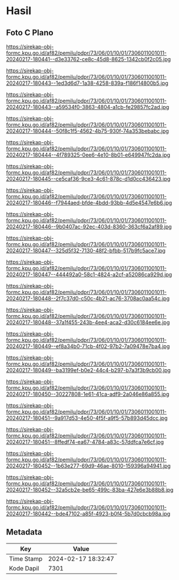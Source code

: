 # Hasil

## Foto C Plano

https://sirekap-obj-formc.kpu.go.id/af82/pemilu/pdpr/73/06/01/10/01/7306011001011-20240217-180441--d3e33762-ce8c-45d8-8625-1342cb0f2c05.jpg

https://sirekap-obj-formc.kpu.go.id/af82/pemilu/pdpr/73/06/01/10/01/7306011001011-20240217-180443--1ed3d6d7-1a38-4258-839a-f186f14800b5.jpg

https://sirekap-obj-formc.kpu.go.id/af82/pemilu/pdpr/73/06/01/10/01/7306011001011-20240217-180443--a59534f0-3863-4804-a1cb-fe29857fc2ad.jpg

https://sirekap-obj-formc.kpu.go.id/af82/pemilu/pdpr/73/06/01/10/01/7306011001011-20240217-180444--50f8c1f5-4562-4b75-930f-74a353bebabc.jpg

https://sirekap-obj-formc.kpu.go.id/af82/pemilu/pdpr/73/06/01/10/01/7306011001011-20240217-180444--4f789325-0ee6-4e10-8b01-e649947fc2da.jpg

https://sirekap-obj-formc.kpu.go.id/af82/pemilu/pdpr/73/06/01/10/01/7306011001011-20240217-180445--ce5caf36-9ce3-4c61-878c-d1d0cc436423.jpg

https://sirekap-obj-formc.kpu.go.id/af82/pemilu/pdpr/73/06/01/10/01/7306011001011-20240217-180446--f7944aed-bfde-4bdd-93bb-4d5e4547e6b6.jpg

https://sirekap-obj-formc.kpu.go.id/af82/pemilu/pdpr/73/06/01/10/01/7306011001011-20240217-180446--9b0407ac-92ec-403d-8360-363cf6a2af89.jpg

https://sirekap-obj-formc.kpu.go.id/af82/pemilu/pdpr/73/06/01/10/01/7306011001011-20240217-180447--325d5f32-7130-48f2-bfbb-517b9fc5ace7.jpg

https://sirekap-obj-formc.kpu.go.id/af82/pemilu/pdpr/73/06/01/10/01/7306011001011-20240217-180447--444492a0-58c1-4824-a2cf-a52086ca929d.jpg

https://sirekap-obj-formc.kpu.go.id/af82/pemilu/pdpr/73/06/01/10/01/7306011001011-20240217-180448--2f7c37d0-c50c-4b21-ac76-3708ac0aa54c.jpg

https://sirekap-obj-formc.kpu.go.id/af82/pemilu/pdpr/73/06/01/10/01/7306011001011-20240217-180448--37a1f455-243b-4ee4-aca2-d30c6184ee6e.jpg

https://sirekap-obj-formc.kpu.go.id/af82/pemilu/pdpr/73/06/01/10/01/7306011001011-20240217-180449--ef8a34b0-71cb-4f02-97b2-7a09478e7ba4.jpg

https://sirekap-obj-formc.kpu.go.id/af82/pemilu/pdpr/73/06/01/10/01/7306011001011-20240217-180449--ba3199ef-b0e2-44c4-b297-b7a3f3b9cb00.jpg

https://sirekap-obj-formc.kpu.go.id/af82/pemilu/pdpr/73/06/01/10/01/7306011001011-20240217-180450--30227808-1e61-41ca-adf9-2a046e86a855.jpg

https://sirekap-obj-formc.kpu.go.id/af82/pemilu/pdpr/73/06/01/10/01/7306011001011-20240217-180451--9a917d53-4e50-4f5f-a9f5-57b893d45dcc.jpg

https://sirekap-obj-formc.kpu.go.id/af82/pemilu/pdpr/73/06/01/10/01/7306011001011-20240217-180451--8ffedf74-ea67-4784-a83c-57ddfca7e6cf.jpg

https://sirekap-obj-formc.kpu.go.id/af82/pemilu/pdpr/73/06/01/10/01/7306011001011-20240217-180452--1b63e277-69d9-46ae-8010-159396a94941.jpg

https://sirekap-obj-formc.kpu.go.id/af82/pemilu/pdpr/73/06/01/10/01/7306011001011-20240217-180452--32a5cb2e-be65-499c-83ba-427e6e3b88b8.jpg

https://sirekap-obj-formc.kpu.go.id/af82/pemilu/pdpr/73/06/01/10/01/7306011001011-20240217-180442--bde47102-a85f-4923-b0f4-5b7d0cbcb98a.jpg


## Metadata

| Key        | Value               |
| ---------- | ------------------- |
| Time Stamp | 2024-02-17 18:32:47 |
| Kode Dapil | 7301                |



